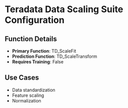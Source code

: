 # Teradata Data Scaling Suite Configuration

## Function Details
- **Primary Function**: TD_ScaleFit
- **Prediction Function**: TD_ScaleTransform
- **Requires Training**: False

## Use Cases
- Data standardization
- Feature scaling
- Normalization
